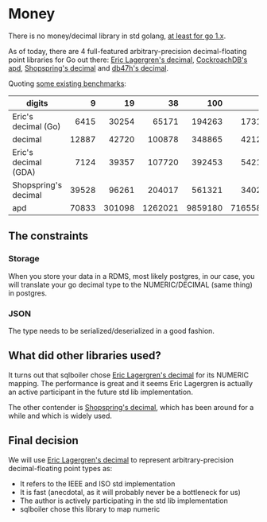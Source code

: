 # Money

There is no money/decimal library in std golang, [at least for go 1.x](https://github.com/golang/go/issues/19787).

As of today, there are 4 full-featured arbitrary-precision decimal-floating point libraries for Go out there:
[Eric Lagergren's decimal](https://github.com/ericlagergren/decimal), [CockroachDB's apd](https://github.com/cockroachdb/apd), [Shopspring's decimal](https://github.com/shopspring/decimal) and [db47h's decimal](https://github.com/db47h/decimal).

Quoting [some existing benchmarks](https://github.com/db47h/decimal#performance):

| digits | 9 | 19 | 38 | 100 | 500 | 5000 |
|--------|--:|---:|---:|----:|----:|-----:|
| Eric's decimal (Go) | 6415 | 30254 | 65171 | 194263 | 1731528 | 89841923 |
| decimal | 12887 | 42720 | 100878 | 348865 | 4212811 | 342349031|
| Eric's decimal (GDA) | 7124 | 39357 | 107720 | 392453 | 5421146 | 1175936547 |
| Shopspring's decimal | 39528 | 96261 | 204017 | 561321 | 3402562 | 97370022 |
| apd | 70833 | 301098 | 1262021 | 9859180 | 716558666 | ??? |

## The constraints

### Storage

When you store your data in a RDMS, most likely postgres, in our case, you will translate your go decimal type to the NUMERIC/DECIMAL (same thing) in postgres.

### JSON

The type needs to be serialized/deserialized in a good fashion.

## What did other libraries used?

It turns out that sqlboiler chose [Eric Lagergren's decimal](https://github.com/ericlagergren/decimal) for its NUMERIC mapping.
The performance is great and it seems Eric Lagergren is actually an active participant in the future std lib implementation.

The other contender is [Shopspring's decimal](https://github.com/shopspring/decimal), which has been around for a while and which is widely used.

## Final decision

We will use [Eric Lagergren's decimal](https://github.com/ericlagergren/decimal) to represent arbitrary-precision decimal-floating point types as:

* It refers to the IEEE and ISO std implementation
* It is fast (anecdotal, as it will probably never be a bottleneck for us)
* The author is actively participating in the std lib implementation
* sqlboiler chose this library to map numeric
